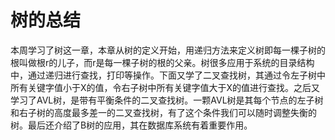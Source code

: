 # 树的总结
本周学习了树这一章，本章从树的定义开始，用递归方法来定义树即每一棵子树的根叫做根r的儿子，而r是每一棵子树的根的父亲。树很多应用于系统的目录结构中，通过递归进行查找，打印等操作。下面又学了二叉查找树，其通过令左子树中所有关键字值小于X的值，令右子树中所有关键字值大于X的值进行查找。之后又学习了AVL树，是带有平衡条件的二叉查找树。一颗AVL树是其每个节点的左子树和右子树的高度最多差一的二叉查找树，有了这个条件我们可以随时调整失衡的树。最后还介绍了B树的应用，其在数据库系统有着重要作用。
